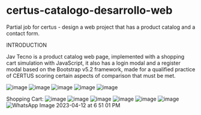 # certus-catalogo-desarrollo-web
Partial job for certus - design a web project that has a product catalog and a contact form.

INTRODUCTION


Jav Tecno is a product catalog web page, implemented with a shopping cart simulation with JavaScript, it also has a login modal and a register modal based on the Bootstrap v5.2 framework, made for a qualified practice of CERTUS scoring certain aspects of comparison that must be met.

![image](https://user-images.githubusercontent.com/115583767/231609584-ea7acd58-6668-4572-90dd-fb564ad56097.png)
![image](https://user-images.githubusercontent.com/115583767/231609619-1fa519da-5fcd-491a-aa4f-6155fe85d4a9.png)
![image](https://user-images.githubusercontent.com/115583767/231609661-b1eb10f4-e39e-40a7-b990-3a5ae6b30e6e.png)
![image](https://user-images.githubusercontent.com/115583767/231609705-5b357311-d2b3-4d92-9a42-f8cc68749061.png)
![image](https://user-images.githubusercontent.com/115583767/231609727-820fac4f-5997-42fb-bbc6-8dde54679343.png)

Shopping Cart:
![image](https://user-images.githubusercontent.com/115583767/231610008-52756f63-b54d-4cc7-b74b-b78c0b485f3e.png)
![image](https://user-images.githubusercontent.com/115583767/231609880-f5a867f2-df96-4625-b4c1-3292d0ac8514.png)
![image](https://user-images.githubusercontent.com/115583767/231610049-c1c7f05b-e45d-416a-a592-df53424fd9d6.png)
![image](https://user-images.githubusercontent.com/115583767/231610308-53f704a5-6383-4a92-8b33-23cf0f6b1f59.png)
![image](https://user-images.githubusercontent.com/115583767/231610337-332273b2-c041-49b3-bd20-4615ef837eca.png)
![image](https://user-images.githubusercontent.com/115583767/231610380-91f3046a-133b-43db-9476-86458233417c.png)
![WhatsApp Image 2023-04-12 at 6 51 01 PM](https://user-images.githubusercontent.com/115583767/231610510-e867cd57-77b0-4993-81f6-cfec514ddca9.jpeg)






